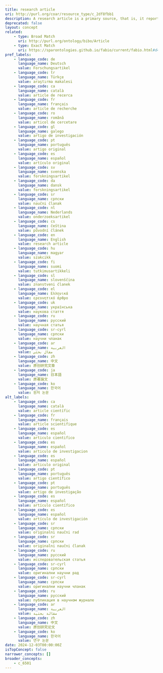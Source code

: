 ```yaml
---
title: research article
uri: http://purl.org/coar/resource_type/c_2df8fbb1
description: A research article is a primary source, that is, it reports the methods and results of an original study performed by the authors. (adapted from http://apus.libanswers.com/faq/2324)
deprecated: false
layout: concept
related:
    - type: Broad Match
      uri: http://purl.org/ontology/bibo/Article
    - type: Exact Match
      uri: https://sparontologies.github.io/fabio/current/fabio.html#d4e5233
pref_labels:
    - language_code: de
      language_name: Deutsch
      value: Forschungsartikel
    - language_code: tr
      language_name: Türkçe
      value: araştırma makalesi
    - language_code: ca
      language_name: català
      value: article de recerca
    - language_code: fr
      language_name: français
      value: article de recherche
    - language_code: ro
      language_name: română
      value: articol de cercetare
    - language_code: gl
      language_name: galego
      value: artigo de investigación
    - language_code: pt
      language_name: português
      value: artigo original
    - language_code: es
      language_name: español
      value: artículo original
    - language_code: sv
      language_name: svenska
      value: forskningsartikel
    - language_code: da
      language_name: dansk
      value: forskningsartikel
    - language_code: sr
      language_name: српски
      value: naučni članak
    - language_code: nl
      language_name: Nederlands
      value: onderzoeksartikel
    - language_code: cs
      language_name: čeština
      value: původní článek
    - language_code: en
      language_name: English
      value: research article
    - language_code: hu
      language_name: magyar
      value: szakcikk
    - language_code: fi
      language_name: suomi
      value: tutkimusartikkeli
    - language_code: sl
      language_name: slovenščina
      value: znanstveni članek
    - language_code: el
      language_name: Ελληνικά
      value: ερευνητικό άρθρο
    - language_code: uk
      language_name: українська
      value: наукова стаття
    - language_code: ru
      language_name: русский
      value: научная статья
    - language_code: sr-cyrl
      language_name: српски
      value: научни чланак
    - language_code: ar
      language_name: العربية
      value: مقال بحثي
    - language_code: zh
      language_name: 中文
      value: 原创研究文章
    - language_code: ja
      language_name: 日本語
      value: 原著論文
    - language_code: ko
      language_name: 한국어
      value: 원저 논문
alt_labels:
    - language_code: ca
      language_name: català
      value: article científic
    - language_code: fr
      language_name: français
      value: article scientifique
    - language_code: es
      language_name: español
      value: articulo cientifico
    - language_code: es
      language_name: español
      value: articulo de investigacion
    - language_code: es
      language_name: español
      value: articulo original
    - language_code: pt
      language_name: português
      value: artigo científico
    - language_code: pt
      language_name: português
      value: artigo de investigação
    - language_code: es
      language_name: español
      value: artículo científico
    - language_code: es
      language_name: español
      value: artículo de investigación
    - language_code: sr
      language_name: српски
      value: originalni naučni rad
    - language_code: sr
      language_name: српски
      value: originalni naučni članak
    - language_code: ru
      language_name: русский
      value: исследовательская статья
    - language_code: sr-cyrl
      language_name: српски
      value: оригинални научни рад
    - language_code: sr-cyrl
      language_name: српски
      value: оригинални научни чланак
    - language_code: ru
      language_name: русский
      value: публикация в научном журнале
    - language_code: ar
      language_name: العربية
      value: مقالة بحثية
    - language_code: zh
      language_name: 中文
      value: 原创研究论文
    - language_code: ko
      language_name: 한국어
      value: 연구 논문
date: 2024-12-03T00:00:00Z
isTopConcept: false
narrower_concepts: []
broader_concepts:
    - c_6501
---
```


